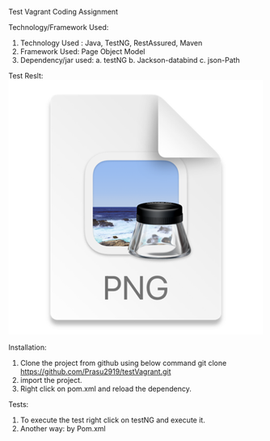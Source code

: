 


Test Vagrant Coding Assignment


Technology/Framework Used:

1. Technology Used : Java, TestNG, RestAssured, Maven
2. Framework Used: Page Object Model
3. Dependency/jar used:
a. testNG
b. Jackson-databind
c. json-Path

Test Reslt:
![img.png](img.png)


Installation:

1. Clone the project from github using below command
git clone https://github.com/Prasu2919/testVagrant.git
2. import the project.
3. Right click on pom.xml and reload the dependency.

Tests:
1. To execute the test right click on testNG and execute it.
2. Another way: by Pom.xml



